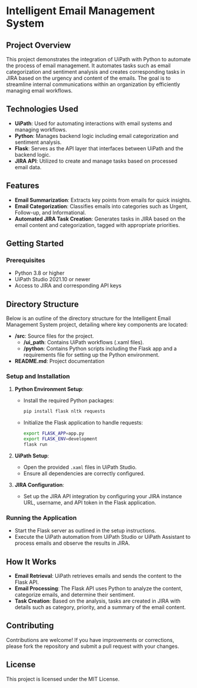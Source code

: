 # Intelligent Email Management System

## Project Overview
This project demonstrates the integration of UiPath with Python to automate the process of email management. It automates tasks such as email categorization and sentiment analysis and creates corresponding tasks in JIRA based on the urgency and content of the emails. The goal is to streamline internal communications within an organization by efficiently managing email workflows.

## Technologies Used
- **UiPath**: Used for automating interactions with email systems and managing workflows.
- **Python**: Manages backend logic including email categorization and sentiment analysis.
- **Flask**: Serves as the API layer that interfaces between UiPath and the backend logic.
- **JIRA API**: Utilized to create and manage tasks based on processed email data.

## Features
- **Email Summarization**: Extracts key points from emails for quick insights.
- **Email Categorization**: Classifies emails into categories such as Urgent, Follow-up, and Informational.
- **Automated JIRA Task Creation**: Generates tasks in JIRA based on the email content and categorization, tagged with appropriate priorities.

## Getting Started

### Prerequisites
- Python 3.8 or higher
- UiPath Studio 2021.10 or newer
- Access to JIRA and corresponding API keys

## Directory Structure

Below is an outline of the directory structure for the Intelligent Email Management System project, detailing where key components are located:

- **/src**: Source files for the project.
  - **/ui_path**: Contains UiPath workflows (.xaml files).
  - **/python**: Contains Python scripts including the Flask app and a requirements file for setting up the Python environment.
- **README.md**: Project documentation

### Setup and Installation
1. **Python Environment Setup**:
   - Install the required Python packages:
     ```bash
     pip install flask nltk requests
     ```
   - Initialize the Flask application to handle requests:
     ```bash
     export FLASK_APP=app.py
     export FLASK_ENV=development
     flask run
     ```

2. **UiPath Setup**:
   - Open the provided `.xaml` files in UiPath Studio.
   - Ensure all dependencies are correctly configured.

3. **JIRA Configuration**:
   - Set up the JIRA API integration by configuring your JIRA instance URL, username, and API token in the Flask application.

### Running the Application
- Start the Flask server as outlined in the setup instructions.
- Execute the UiPath automation from UiPath Studio or UiPath Assistant to process emails and observe the results in JIRA.

## How It Works
- **Email Retrieval**: UiPath retrieves emails and sends the content to the Flask API.
- **Email Processing**: The Flask API uses Python to analyze the content, categorize emails, and determine their sentiment.
- **Task Creation**: Based on the analysis, tasks are created in JIRA with details such as category, priority, and a summary of the email content.

## Contributing
Contributions are welcome! If you have improvements or corrections, please fork the repository and submit a pull request with your changes.

## License
This project is licensed under the MIT License.
